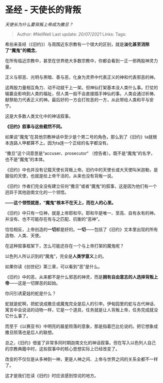 # 圣经 - 天使长的背叛
*天使长为什么要背叛上帝成为撒旦？*

> Author: #NellNell 
> Last update: *20/07/2021* 
> Links:
> Tags: 
  
希伯来圣经（《旧约》）与周围近东宗教有一个很大的区别，就是**淡化甚至消除了“魔鬼”的概念**。

在所有临近宗教中，甚至在世界绝大多数宗教中，你都会看到一正一邪两股神灵力量。

正义与邪恶、光明与黑暗、善与恶，化身为灵界中代表正义的神和代表邪恶的神。

这两股力量相互角力、动不动就干上一架。但神仙打架基本没人类什么事。打仗的输赢会影响到人类的福祉，但人类一般不会直接插手神仙的事。人类会通过祈祷、献祭助力代表正义的神。最后好的一方会打败恶的一方，从此带给人类和平与安宁。

这是大多数人类文化中的神话叙事。

**《旧约》叙事与这些截然不同。**

如果说“魔鬼”在其他宗教神话中至少是个男二号的角色，那么到了《旧约》ta就根本连路人甲都算不上。因为ta连一个正经的名字都没有。

“撒旦”这个词意思是“accuser、prosecutor“ （控告者）。既不是“魔鬼”的名字，也不是“魔鬼”的本体。

《旧约》中也并没有记载天使长背叛上帝。旧约中的天使长或大天使叫米迦勒，是服役的天使，也就是给上帝干活的，从来也没有背叛一说。

《旧约》作者们完全没有建立任何“撒旦”或者“魔鬼”的叙事，这是因为他们有一个迥异于其他迦南文化的一个领悟。

**——这个领悟就是，“魔鬼”根本不在天上，而在人的心里。**

《旧约》中只有一位神，就是上帝耶和华。耶和华是唯一、至高、自有永有的神。并没有、也不可能存在有与之匹配、抗衡的“恶神”。

恰恰相反，上帝创造的**一切**都是好的。**一切**——包括了《旧约》文本里出现的所有造物、人类、天使。

在这种叙事框架下，怎么可能还存在一个与上帝打架的魔鬼呢？

以色列人所认识到的“魔鬼”，完全是**人类学意义**上的。

如果你读《创世纪》第三章，可以看到“恶”是什么。

《旧约》中的恶，从来都不是什么邪恶的神灵，而是**拥有自由意志的人选择背叛上帝**——这是一切罪恶的起始。

你问引诱夏娃的蛇是什么？

蛇就是蛇啊，把蛇说成撒旦或魔鬼完全是后人的引申。伊甸园里的蛇与古代神话、寓言中会说话的动物一样，它是一个道具，任务就是让人背叛上帝，任务完成就没它什么事了。

而至于《以赛亚书》中明亮的晨星陨落的意象，那是指着巴比伦说的。把它想象成撒旦陨落也是后人的联想。

总之，《旧约》借鉴了非常多同时期迦南文化的神话叙事。但在写入以色列人自己的宗教典籍中时，这些叙事中的核心思想实际上已经改变了。

改变的不仅仅是从多神到一神，更是人神之间、上帝与世界之间的关系全都不一样了。

这才是我们在读《旧约》时应该感到惊诧的地方。